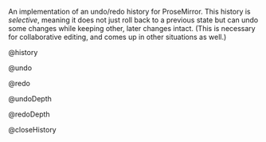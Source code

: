 An implementation of an undo/redo history for ProseMirror. This
history is _selective_, meaning it does not just roll back to a
previous state but can undo some changes while keeping other, later
changes intact. (This is necessary for collaborative editing, and
comes up in other situations as well.)

@history

@undo

@redo

@undoDepth

@redoDepth

@closeHistory
